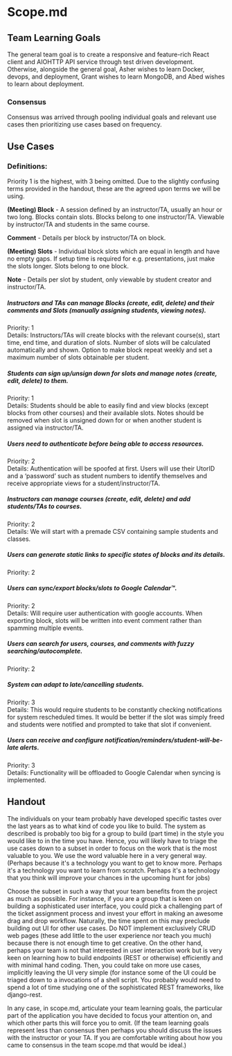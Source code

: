 # Scope.md

## Team Learning Goals
The general team goal is to create a responsive and feature-rich React client and AIOHTTP API service through test driven development. Otherwise, alongside the general goal, Asher wishes to learn Docker, devops, and deployment, Grant wishes to learn MongoDB, and Abed wishes to learn about deployment.

### Consensus
Consensus was arrived through pooling individual goals and relevant use cases then prioritizing use cases based on frequency.

## Use Cases
### Definitions:
Priority 1 is the highest, with 3 being omitted. Due to the slightly confusing terms provided in the handout, these are the agreed upon terms we will be using.

**(Meeting) Block** - A session defined by an instructor/TA, usually an hour or two long. Blocks contain slots. Blocks belong to one instructor/TA. Viewable by instructor/TA and students in the same course.

**Comment** - Details per block by instructor/TA on block.

**(Meeting) Slots** - Individual block slots which are equal in length and have no empty gaps. If setup time is required for e.g. presentations, just make the slots longer. Slots belong to one block.
 
**Note** - Details per slot by student, only viewable by student creator and instructor/TA.

##### Instructors and TAs can manage Blocks (create, edit, delete) and their comments and Slots (manually assigning students, viewing notes).
Priority: 1  
Details: Instructors/TAs will create blocks with the relevant course(s), start time, end time, and duration of slots. Number of slots will be calculated automatically and shown. Option to make block repeat weekly and set a maximum number of slots obtainable per student.

##### Students can sign up/unsign down for slots and manage notes (create, edit, delete) to them.
Priority: 1  
Details: Students should be able to easily find and view blocks (except blocks from other courses) and their available slots. Notes should be removed when slot is unsigned down for or when another student is assigned via instructor/TA.

##### Users need to authenticate before being able to access resources.
Priority: 2  
Details: Authentication will be spoofed at first. Users will use their UtorID and a ‘password’ such as student numbers to identify themselves and receive appropriate views for a student/instructor/TA.

##### Instructors can manage courses (create, edit, delete) and add students/TAs to courses.
Priority: 2  
Details: We will start with a premade CSV containing sample students and classes.

##### Users can generate static links to specific states of blocks and its details.
Priority: 2  

##### Users can sync/export blocks/slots to Google Calendar™.
Priority: 2  
Details: Will require user authentication with google accounts. When exporting block, slots will be written into event comment rather than spamming multiple events.

##### Users can search for users, courses, and comments with fuzzy searching/autocomplete.
Priority: 2  

##### System can adapt to late/cancelling students.
Priority: 3  
Details: This would require students to be constantly checking notifications for system rescheduled times. It would be better if the slot was simply freed and students were notified and prompted to take that slot if convenient.

##### Users can receive and configure notification/reminders/student-will-be-late alerts.
Priority: 3  
Details: Functionality will be offloaded to Google Calendar when syncing is implemented.

## Handout
The individuals on your team probably have developed specific tastes over the last years as to what kind of code you like to build. The system as described is probably too big for a group to build (part time) in the style you would like to in the time you have. Hence, you will likely have to triage the use cases down to a subset in order to focus on the work that is the most valuable to you. We use the word valuable here in a very general way. (Perhaps because it's a technology you want to get to know more. Perhaps it's a technology you want to learn from scratch. Perhaps it's a technology that you think will improve your chances in the upcoming hunt for jobs)

Choose the subset in such a way that your team benefits from the project as much as possible. For instance, if you are a group that is keen on building a sophisticated user interface, you could pick a challenging part of the ticket assignment process and invest your effort in making an awesome drag and drop workflow. Naturally, the time spent on this may preclude building out UI for other use cases.  Do NOT implement exclusively CRUD web pages (these add little to the user experience nor teach you much) because there is not enough time to get creative. 
On the other hand, perhaps your team is not that interested in user interaction work but is very keen on learning how to build endpoints (REST or otherwise) efficiently and with minimal hand coding. Then, you could take on more use cases, implicitly leaving the UI very simple (for instance some of the UI could be triaged down to a invocations of a shell script. You probably would need to spend a lot of time studying one of the sophisticated REST frameworks, like django-rest.

In any case, in scope.md,  articulate  your team learning goals, the particular part of the application you have decided to focus your attention on, and which other parts this will force you to omit. (If the team learning goals represent less than consensus then perhaps you should discuss the issues with the instructor or your TA. If you are comfortable writing about how you came to consensus in the team scope.md that would be ideal.)

